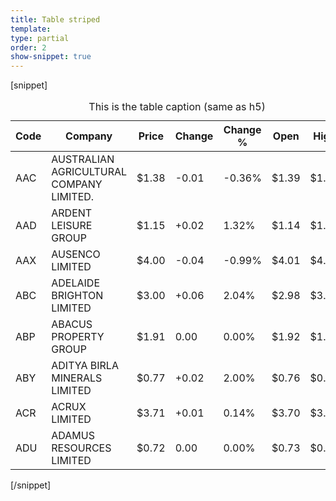 ```yaml
---
title: Table striped
template:
type: partial
order: 2
show-snippet: true
---
```

[snippet]
<table class="table table-striped">
<caption>This is the table caption (same as h5)</caption>
  <thead>
  <tr>
      <th>Code</th>
      <th>Company</th>
      <th class="numeric">Price</th>
      <th class="numeric">Change</th>
      <th class="numeric">Change %</th>
      <th class="numeric">Open</th>
      <th class="numeric">High</th>
  </tr>
  </thead>
  <tbody>
  <tr>
      <td>AAC</td>
      <td>AUSTRALIAN AGRICULTURAL COMPANY LIMITED.</td>
      <td class="numeric">$1.38</td>
      <td class="numeric">-0.01</td>
      <td class="numeric">-0.36%</td>
      <td class="numeric">$1.39</td>
      <td class="numeric">$1.39</td>
  </tr>
  <tr>
      <td>AAD</td>
      <td>ARDENT LEISURE GROUP</td>
      <td class="numeric">$1.15</td>
      <td class="numeric"> +0.02</td>
      <td class="numeric">1.32%</td>
      <td class="numeric">$1.14</td>
      <td class="numeric">$1.15</td>
  </tr>
  <tr>
      <td>AAX</td>
      <td>AUSENCO LIMITED</td>
      <td class="numeric">$4.00</td>
      <td class="numeric">-0.04</td>
      <td class="numeric">-0.99%</td>
      <td class="numeric">$4.01</td>
      <td class="numeric">$4.05</td>
  </tr>
  <tr>
      <td>ABC</td>
      <td>ADELAIDE BRIGHTON LIMITED</td>
      <td class="numeric">$3.00</td>
      <td class="numeric"> +0.06</td>
      <td class="numeric">2.04%</td>
      <td class="numeric">$2.98</td>
      <td class="numeric">$3.00</td>
  </tr>
  <tr>
      <td>ABP</td>
      <td>ABACUS PROPERTY GROUP</td>
      <td class="numeric">$1.91</td>
      <td class="numeric">0.00</td>
      <td class="numeric">0.00%</td>
      <td class="numeric">$1.92</td>
      <td class="numeric">$1.93</td>
  </tr>
  <tr>
      <td>ABY</td>
      <td>ADITYA BIRLA MINERALS LIMITED</td>
      <td class="numeric">$0.77</td>
      <td class="numeric"> +0.02</td>
      <td class="numeric">2.00%</td>
      <td class="numeric">$0.76</td>
      <td class="numeric">$0.77</td>
  </tr>
  <tr>
      <td>ACR</td>
      <td>ACRUX LIMITED</td>
      <td class="numeric">$3.71</td>
      <td class="numeric"> +0.01</td>
      <td class="numeric">0.14%</td>
      <td class="numeric">$3.70</td>
      <td class="numeric">$3.72</td>
  </tr>
  <tr>
      <td>ADU</td>
      <td>ADAMUS RESOURCES LIMITED</td>
      <td class="numeric">$0.72</td>
      <td class="numeric">0.00</td>
      <td class="numeric">0.00%</td>
      <td class="numeric">$0.73</td>
      <td class="numeric">$0.74</td>
  </tr>
  </tbody>
</table>
[/snippet]